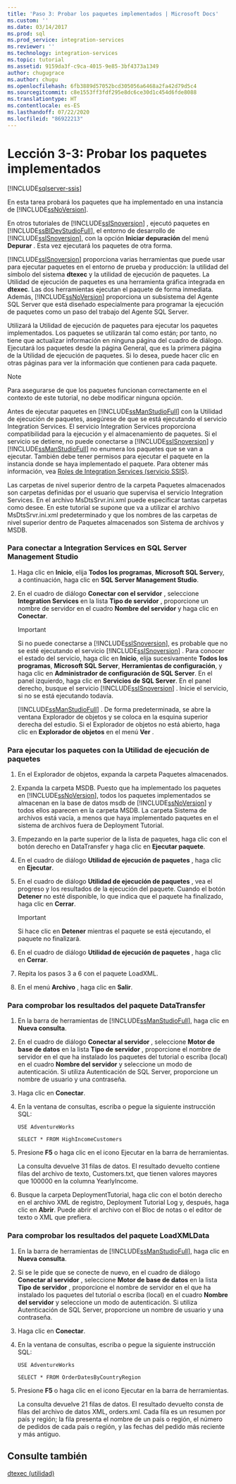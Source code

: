 ```yaml
---
title: 'Paso 3: Probar los paquetes implementados | Microsoft Docs'
ms.custom: ''
ms.date: 03/14/2017
ms.prod: sql
ms.prod_service: integration-services
ms.reviewer: ''
ms.technology: integration-services
ms.topic: tutorial
ms.assetid: 9159da3f-c9ca-4015-9e85-3bf4373a1349
author: chugugrace
ms.author: chugu
ms.openlocfilehash: 6fb3889d57052bcd305056a6468a2fa42d79d5c4
ms.sourcegitcommit: c8e1553ff3fdf295e8dc6ce30d1c454d6fde8088
ms.translationtype: HT
ms.contentlocale: es-ES
ms.lasthandoff: 07/22/2020
ms.locfileid: "86922213"
---
```

# <a name="lesson-3-3---testing-the-deployed-packages"></a>Lección 3-3: Probar los paquetes implementados

[!INCLUDE[sqlserver-ssis](../includes/applies-to-version/sqlserver-ssis.md)]


En esta tarea probará los paquetes que ha implementado en una instancia de [!INCLUDE[ssNoVersion](../includes/ssnoversion-md.md)].  
  
En otros tutoriales de [!INCLUDE[ssISnoversion](../includes/ssisnoversion-md.md)] , ejecutó paquetes en [!INCLUDE[ssBIDevStudioFull](../includes/ssbidevstudiofull-md.md)], el entorno de desarrollo de [!INCLUDE[ssISnoversion](../includes/ssisnoversion-md.md)], con la opción **Iniciar depuración** del menú **Depurar** . Esta vez ejecutará los paquetes de otra forma.  
  
[!INCLUDE[ssISnoversion](../includes/ssisnoversion-md.md)] proporciona varias herramientas que puede usar para ejecutar paquetes en el entorno de prueba y producción: la utilidad del símbolo del sistema **dtexec** y la utilidad de ejecución de paquetes. La Utilidad de ejecución de paquetes es una herramienta gráfica integrada en **dtexec**. Las dos herramientas ejecutan el paquete de forma inmediata. Además, [!INCLUDE[ssNoVersion](../includes/ssnoversion-md.md)] proporciona un subsistema del Agente SQL Server que está diseñado especialmente para programar la ejecución de paquetes como un paso del trabajo del Agente SQL Server.  
  
Utilizará la Utilidad de ejecución de paquetes para ejecutar los paquetes implementados. Los paquetes se utilizarán tal como están; por tanto, no tiene que actualizar información en ninguna página del cuadro de diálogo. Ejecutará los paquetes desde la página General, que es la primera página de la Utilidad de ejecución de paquetes. Si lo desea, puede hacer clic en otras páginas para ver la información que contienen para cada paquete.  
  
> [!NOTE]  
> Para asegurarse de que los paquetes funcionan correctamente en el contexto de este tutorial, no debe modificar ninguna opción.  
  
Antes de ejecutar paquetes en [!INCLUDE[ssManStudioFull](../includes/ssmanstudiofull-md.md)] con la Utilidad de ejecución de paquetes, asegúrese de que se está ejecutando el servicio Integration Services. El servicio Integration Services proporciona compatibilidad para la ejecución y el almacenamiento de paquetes. Si el servicio se detiene, no puede conectarse a [!INCLUDE[ssISnoversion](../includes/ssisnoversion-md.md)] y [!INCLUDE[ssManStudioFull](../includes/ssmanstudiofull-md.md)] no enumera los paquetes que se van a ejecutar. También debe tener permisos para ejecutar el paquete en la instancia donde se haya implementado el paquete. Para obtener más información, vea [Roles de Integration Services &#40;servicio SSIS&#41;](../integration-services/security/integration-services-roles-ssis-service.md).  
  
Las carpetas de nivel superior dentro de la carpeta Paquetes almacenados son carpetas definidas por el usuario que supervisa el servicio Integration Services. En el archivo MsDtsSrvr.ini.xml puede especificar tantas carpetas como desee. En este tutorial se supone que va a utilizar el archivo MsDtsSrvr.ini.xml predeterminado y que los nombres de las carpetas de nivel superior dentro de Paquetes almacenados son Sistema de archivos y MSDB.  
  
### <a name="to-connect-to-integration-services-in-sql-server-management-studio"></a>Para conectar a Integration Services en SQL Server Management Studio  
  
1.  Haga clic en **Inicio**, elija **Todos los programas**, **Microsoft SQL Server**y, a continuación, haga clic en **SQL Server Management Studio**.  
  
2.  En el cuadro de diálogo **Conectar con el servidor** , seleccione **Integration Services** en la lista **Tipo de servidor** , proporcione un nombre de servidor en el cuadro **Nombre del servidor** y haga clic en **Conectar**.  
  
    > [!IMPORTANT]  
    > Si no puede conectarse a [!INCLUDE[ssISnoversion](../includes/ssisnoversion-md.md)], es probable que no se esté ejecutando el servicio [!INCLUDE[ssISnoversion](../includes/ssisnoversion-md.md)] . Para conocer el estado del servicio, haga clic en **Inicio**, elija sucesivamente **Todos los programas**, **Microsoft SQL Server**, **Herramientas de configuración**, y haga clic en **Administrador de configuración de SQL Server**. En el panel izquierdo, haga clic en **Servicios de SQL Server**. En el panel derecho, busque el servicio [!INCLUDE[ssISnoversion](../includes/ssisnoversion-md.md)] . Inicie el servicio, si no se está ejecutando todavía.  
  
    [!INCLUDE[ssManStudioFull](../includes/ssmanstudiofull-md.md)] . De forma predeterminada, se abre la ventana Explorador de objetos y se coloca en la esquina superior derecha del estudio. Si el Explorador de objetos no está abierto, haga clic en **Explorador de objetos** en el menú **Ver** .  
  
### <a name="to-run-the-packages-using-the-execute-package-utility"></a>Para ejecutar los paquetes con la Utilidad de ejecución de paquetes  
  
1.  En el Explorador de objetos, expanda la carpeta Paquetes almacenados.  
  
2.  Expanda la carpeta MSDB. Puesto que ha implementado los paquetes en [!INCLUDE[ssNoVersion](../includes/ssnoversion-md.md)], todos los paquetes implementados se almacenan en la base de datos msdb de [!INCLUDE[ssNoVersion](../includes/ssnoversion-md.md)] y todos ellos aparecen en la carpeta MSDB. La carpeta Sistema de archivos está vacía, a menos que haya implementado paquetes en el sistema de archivos fuera de Deployment Tutorial.  
  
3.  Empezando en la parte superior de la lista de paquetes, haga clic con el botón derecho en DataTransfer y haga clic en **Ejecutar paquete**.  
  
4.  En el cuadro de diálogo **Utilidad de ejecución de paquetes** , haga clic en **Ejecutar**.  
  
5.  En el cuadro de diálogo **Utilidad de ejecución de paquetes** , vea el progreso y los resultados de la ejecución del paquete. Cuando el botón **Detener** no esté disponible, lo que indica que el paquete ha finalizado, haga clic en **Cerrar**.  
  
    > [!IMPORTANT]  
    > Si hace clic en **Detener** mientras el paquete se está ejecutando, el paquete no finalizará.  
  
6.  En el cuadro de diálogo **Utilidad de ejecución de paquetes** , haga clic en **Cerrar**.  
  
7.  Repita los pasos 3 a 6 con el paquete LoadXML.  
  
8.  En el menú **Archivo** , haga clic en **Salir**.  
  
### <a name="to-verify-the-results-of-the-datatransfer-package"></a>Para comprobar los resultados del paquete DataTransfer  
  
1.  En la barra de herramientas de [!INCLUDE[ssManStudioFull](../includes/ssmanstudiofull-md.md)], haga clic en **Nueva consulta**.  
  
2.  En el cuadro de diálogo **Conectar al servidor** , seleccione **Motor de base de datos** en la lista **Tipo de servidor** , proporcione el nombre de servidor en el que ha instalado los paquetes del tutorial o escriba (local) en el cuadro **Nombre del servidor** y seleccione un modo de autenticación. Si utiliza Autenticación de SQL Server, proporcione un nombre de usuario y una contraseña.  
  
3.  Haga clic en **Conectar**.  
  
4.  En la ventana de consultas, escriba o pegue la siguiente instrucción SQL:  
  
    `USE AdventureWorks`  
  
    `SELECT * FROM HighIncomeCustomers`  
  
5.  Presione **F5** o haga clic en el icono Ejecutar en la barra de herramientas.  
  
    La consulta devuelve 31 filas de datos. El resultado devuelto contiene filas del archivo de texto, Customers.txt, que tienen valores mayores que 100000 en la columna YearlyIncome.  
  
6.  Busque la carpeta DeploymentTutorial, haga clic con el botón derecho en el archivo XML de registro, Deployment Tutorial Log y, después, haga clic en **Abrir**. Puede abrir el archivo con el Bloc de notas o el editor de texto o XML que prefiera.  
  
### <a name="to-verify-the-results-of-the-loadxmldata-package"></a>Para comprobar los resultados del paquete LoadXMLData  
  
1.  En la barra de herramientas de [!INCLUDE[ssManStudioFull](../includes/ssmanstudiofull-md.md)], haga clic en **Nueva consulta**.  
  
2.  Si se le pide que se conecte de nuevo, en el cuadro de diálogo **Conectar al servidor** , seleccione **Motor de base de datos** en la lista **Tipo de servidor** , proporcione el nombre de servidor en el que ha instalado los paquetes del tutorial o escriba (local) en el cuadro **Nombre del servidor** y seleccione un modo de autenticación. Si utiliza Autenticación de SQL Server, proporcione un nombre de usuario y una contraseña.  
  
3.  Haga clic en **Conectar**.  
  
4.  En la ventana de consultas, escriba o pegue la siguiente instrucción SQL:  
  
    `USE AdventureWorks`  
  
    `SELECT * FROM OrderDatesByCountryRegion`  
  
5.  Presione **F5** o haga clic en el icono Ejecutar en la barra de herramientas.  
  
    La consulta devuelve 21 filas de datos. El resultado devuelto consta de filas del archivo de datos XML, orders.xml. Cada fila es un resumen por país y región; la fila presenta el nombre de un país o región, el número de pedidos de cada país o región, y las fechas del pedido más reciente y más antiguo.  
  
## <a name="see-also"></a>Consulte también  
[dtexec (utilidad)](../integration-services/packages/dtexec-utility.md)  
  
  
  
